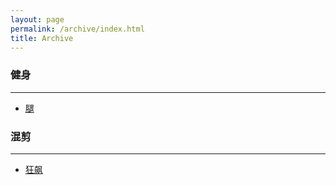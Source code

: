 ```yaml
---
layout: page
permalink: /archive/index.html
title: Archive
---
```


### 健身

---

- [腿](./archive/健身/健身.md)


### 混剪

---

- [狂飙](./archive/混剪/混剪.md)

